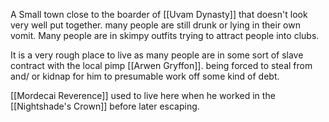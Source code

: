 A Small town close to the boarder of [[Uvam Dynasty]] that doesn't look very well put together. many people are still drunk or lying in their own vomit. Many people are in skimpy outfits trying to attract people into clubs. 

It is a very rough place to live as many people are in some sort of slave contract with the local pimp [[Arwen Gryffon]]. being forced to steal from and/ or kidnap for him to presumable work off some kind of debt. 

[[Mordecai Reverence]] used to live here when he worked in the [[Nightshade's Crown]] before later escaping. 